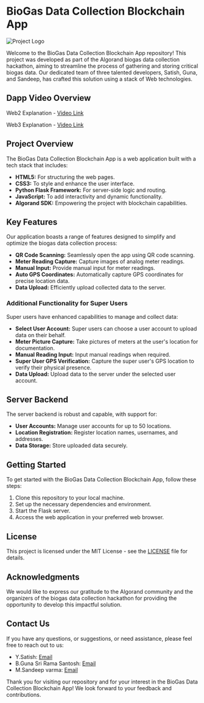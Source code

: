 # BioGas Data Collection Blockchain App

![Project Logo](https://socialify.git.ci/gunasantosh/dapp/image?description=1&font=Bitter&name=1&pattern=Plus&theme=Dark)

Welcome to the BioGas Data Collection Blockchain App repository! This project was developed as part of the Algorand biogas data collection hackathon, aiming to streamline the process of gathering and storing critical biogas data. Our dedicated team of three talented developers, Satish, Guna, and Sandeep, has crafted this solution using a stack of Web technologies.

## Dapp Video Overview

Web2 Explanation - [Video Link](https://drive.google.com/file/d/1Ne_PPV5S5i0NTCd3hi8lxCKpnEUvURom/view?usp=drive_link)

Web3 Explanation - [Video Link](https://drive.google.com/file/d/1Wg2-bzds5dcrTjNZmThimLiui6X2Gs9B/view?usp=sharing)

## Project Overview

The BioGas Data Collection Blockchain App is a web application built with a tech stack that includes:

- **HTML5:** For structuring the web pages.
- **CSS3:** To style and enhance the user interface.
- **Python Flask Framework:** For server-side logic and routing.
- **JavaScript:** To add interactivity and dynamic functionality.
- **Algorand SDK:** Empowering the project with blockchain capabilities.

## Key Features

Our application boasts a range of features designed to simplify and optimize the biogas data collection process:

- **QR Code Scanning:** Seamlessly open the app using QR code scanning.
- **Meter Reading Capture:** Capture images of analog meter readings.
- **Manual Input:** Provide manual input for meter readings.
- **Auto GPS Coordinates:** Automatically capture GPS coordinates for precise location data.
- **Data Upload:** Efficiently upload collected data to the server.

### Additional Functionality for Super Users

Super users have enhanced capabilities to manage and collect data:

- **Select User Account:** Super users can choose a user account to upload data on their behalf.
- **Meter Picture Capture:** Take pictures of meters at the user's location for documentation.
- **Manual Reading Input:** Input manual readings when required.
- **Super User GPS Verification:** Capture the super user's GPS location to verify their physical presence.
- **Data Upload:** Upload data to the server under the selected user account.

## Server Backend

The server backend is robust and capable, with support for:

- **User Accounts:** Manage user accounts for up to 50 locations.
- **Location Registration:** Register location names, usernames, and addresses.
- **Data Storage:** Store uploaded data securely.

## Getting Started

To get started with the BioGas Data Collection Blockchain App, follow these steps:

1. Clone this repository to your local machine.
2. Set up the necessary dependencies and environment.
3. Start the Flask server.
4. Access the web application in your preferred web browser.

## License

This project is licensed under the MIT License - see the [LICENSE](https://github.com/git/git-scm.com/blob/main/MIT-LICENSE.txt) file for details.

## Acknowledgments

We would like to express our gratitude to the Algorand community and the organizers of the biogas data collection hackathon for providing the opportunity to develop this impactful solution.

## Contact Us

If you have any questions, or suggestions, or need assistance, please feel free to reach out to us:

- Y.Satish: [Email](mailto:satishchandrachowdaryy@mictech.edu.in)
- B.Guna Sri Rama Santosh: [Email](mailto:gunasantosh999@gmail.com)
- M.Sandeep varma: [Email](mailto:manthenasandeepvarma766@gmail.com)

Thank you for visiting our repository and for your interest in the BioGas Data Collection Blockchain App! We look forward to your feedback and contributions.
